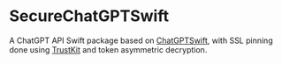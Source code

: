 # SecureChatGPTSwift

A ChatGPT API Swift package based on [ChatGPTSwift](https://github.com/alfianlosari/ChatGPTSwift), with SSL pinning done using [TrustKit](https://github.com/datatheorem/TrustKit) and token asymmetric decryption.
